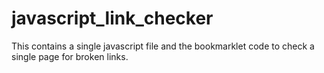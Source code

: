 javascript_link_checker
=======================

This contains a single javascript file and the bookmarklet code to check a single page for broken links.
